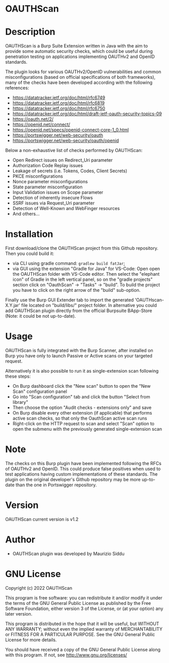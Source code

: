 OAUTHScan
===================

# Description
OAUTHScan is a Burp Suite Extension written in Java with the aim to provide some automatic security checks, which could be useful during penetration testing on applications implementing OAUTHv2 and OpenID standards.

The plugin looks for various OAUTHv2/OpenID vulnerabilities and common misconfigurations (based on official specifications of both frameworks), many of the checks have been developed according with the following references:

  * https://datatracker.ietf.org/doc/html/rfc6749
  * https://datatracker.ietf.org/doc/html/rfc6819
  * https://datatracker.ietf.org/doc/html/rfc6750
  * https://datatracker.ietf.org/doc/html/draft-ietf-oauth-security-topics-09
  * https://oauth.net/2/
  * https://openid.net/connect/
  * https://openid.net/specs/openid-connect-core-1_0.html
  * https://portswigger.net/web-security/oauth
  * https://portswigger.net/web-security/oauth/openid


Below a non-exhaustive list of checks performed by OAUTHScan:

  * Open Redirect issues on Redirect_Uri parameter
  * Authorization Code Replay issues
  * Leakage of secrets (i.e. Tokens, Codes, Client Secrets)
  * PKCE misconfigurations
  * Nonce parameter misconfigurations
  * State parameter misconfiguration
  * Input Validation issues on Scope parameter
  * Detection of inherently insecure Flows
  * SSRF issues via Request_Uri parameter
  * Detection of Well-Known and WebFinger resources
  * And others...


# Installation
First download/clone the OAUTHScan project from this Github repository.
Then you could build it:
* via CLI using gradle command: `gradlew build fatJar`;
* via GUI using the extension "Gradle for Java" for VS-Code: 
    Open open the OAUTHScan folder with VS-Code editor. Then select 
    the "elephant icon" of Gradle in the left vertical panel, so on 
    the "gradle projects" section click on "OauthScan" -> "Tasks" -> 
    "build". To build the project you have to click on the right arrow 
    of the "build" sub-option.

Finally use the Burp GUI Extender tab to import the generated 'OAUTHscan-X.Y.jar' file located on "build/libs/" project folder.
In alternative you could add OAUTHScan plugin directly from the official Burpsuite BApp-Store (Note: it could be not up-to-date).


# Usage
OAUTHScan is fully integrated with the Burp Scanner, after installed on Burp you have only to launch Passive or Active scans on your targeted request.

Alternatively it is also possible to run it as single-extension scan following these steps:
 * On Burp dashboard click the "New scan" button to open the "New Scan" configuration panel
 * Go into "Scan configuration" tab and click the button "Select from library"
 * Then choose the option "Audit checks - extensions only" and save
 * On Burp disable every other extension (if applicable) that performs active scan checks, so that only the OauthScan active scan runs
 * Right-click on the HTTP request to scan and select "Scan" option to open the submenu with the previously generated single-extension scan


# Note
The checks on this Burp plugin have been implemented following the RFCs of OAUTHv2 and OpenID. 
This could produce false positives when used to test applications having custom implementations of these standards.
The plugin on the original developer's Github repository may be more up-to-date than the one in Portswigger repository.


# Version
OAUTHScan current version is v1.2


# Author
- OAUTHScan plugin was developed by Maurizio Siddu


# GNU License
Copyright (c) 2022 OAUTHScan

This program is free software: you can redistribute it and/or modify
it under the terms of the GNU General Public License as published by
the Free Software Foundation, either version 3 of the License, or
(at your option) any later version.

This program is distributed in the hope that it will be useful,
but WITHOUT ANY WARRANTY; without even the implied warranty of
MERCHANTABILITY or FITNESS FOR A PARTICULAR PURPOSE. See the
GNU General Public License for more details.

You should have received a copy of the GNU General Public License
along with this program.  If not, see <http://www.gnu.org/licenses/>
